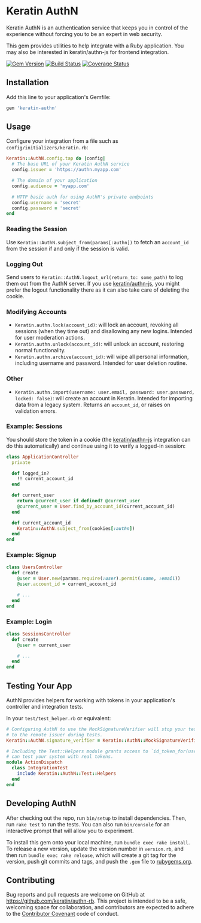 # Keratin AuthN

Keratin AuthN is an authentication service that keeps you in control of the experience without forcing you to be an expert in web security.

This gem provides utilities to help integrate with a Ruby application. You may also be interested in keratin/authn-js for frontend integration.

[![Gem Version](https://badge.fury.io/rb/keratin-authn.svg)](http://badge.fury.io/rb/keratin-authn) [![Build Status](https://travis-ci.org/keratin/authn-rb.svg?branch=master)](https://travis-ci.org/keratin/authn-rb) [![Coverage Status](https://coveralls.io/repos/github/keratin/authn/badge.svg?branch=master)](https://coveralls.io/github/keratin/authn?branch=master)

## Installation

Add this line to your application's Gemfile:

```ruby
gem 'keratin-authn'
```

## Usage

Configure your integration from a file such as `config/initializers/keratin.rb`:

```ruby
Keratin::AuthN.config.tap do |config|
  # The base URL of your Keratin AuthN service
  config.issuer = 'https://authn.myapp.com'

  # The domain of your application
  config.audience = 'myapp.com'

  # HTTP basic auth for using AuthN's private endpoints
  config.username = 'secret'
  config.password = 'secret'
end
```

### Reading the Session

Use `Keratin::AuthN.subject_from(params[:authn])` to fetch an `account_id` from the session if and
only if the session is valid.

### Logging Out

Send users to `Keratin::AuthN.logout_url(return_to: some_path)` to log them out from the AuthN
server. If you use [keratin/authn-js](https://github.com/keratin/authn-js), you might prefer the
logout functionality there as it can also take care of deleting the cookie.

### Modifying Accounts

* `Keratin.authn.lock(account_id)`: will lock an account, revoking all sessions (when they time out)
  and disallowing any new logins. Intended for user moderation actions.
* `Keratin.authn.unlock(account_id)`: will unlock an account, restoring normal functionality.
* `Keratin.authn.archive(account_id)`: will wipe all personal information, including username and
  password. Intended for user deletion routine.

### Other

* `Keratin.authn.import(username: user.email, password: user.password, locked: false)`: will create
  an account in Keratin. Intended for importing data from a legacy system. Returns an `account_id`,
  or raises on validation errors.

### Example: Sessions

You should store the token in a cookie (the [keratin/authn-js](https://github.com/keratin/authn-js)
integration can do this automatically) and continue using it to verify a logged-in session:

```ruby
class ApplicationController
  private

  def logged_in?
    !! current_account_id
  end

  def current_user
    return @current_user if defined? @current_user
    @current_user = User.find_by_account_id(current_account_id)
  end

  def current_account_id
    Keratin::AuthN.subject_from(cookies[:authn])
  end
end
```

### Example: Signup

```ruby
class UsersController
  def create
    @user = User.new(params.require(:user).permit(:name, :email))
    @user.account_id = current_account_id

    # ...
  end
end
```

### Example: Login

```ruby
class SessionsController
  def create
    @user = current_user

    # ...
  end
end
```

## Testing Your App

AuthN provides helpers for working with tokens in your application's controller and integration tests.

In your `test/test_helper.rb` or equivalent:

```ruby
# Configuring AuthN to use the MockSignatureVerifier will stop your tests from attempting to connect
# to the remote issuer during tests.
Keratin::AuthN.signature_verifier = Keratin::AuthN::MockSignatureVerifier.new

# Including the Test::Helpers module grants access to `id_token_for(user.account_id)`, so that you
# can test your system with real tokens.
module ActionDispatch
  class IntegrationTest
    include Keratin::AuthN::Test::Helpers
  end
end
```

## Developing AuthN

After checking out the repo, run `bin/setup` to install dependencies. Then, run `rake test` to run the tests. You can also run `bin/console` for an interactive prompt that will allow you to experiment.

To install this gem onto your local machine, run `bundle exec rake install`. To release a new version, update the version number in `version.rb`, and then run `bundle exec rake release`, which will create a git tag for the version, push git commits and tags, and push the `.gem` file to [rubygems.org](https://rubygems.org).

## Contributing

Bug reports and pull requests are welcome on GitHub at https://github.com/keratin/authn-rb. This project is intended to be a safe, welcoming space for collaboration, and contributors are expected to adhere to the [Contributor Covenant](http://contributor-covenant.org) code of conduct.

